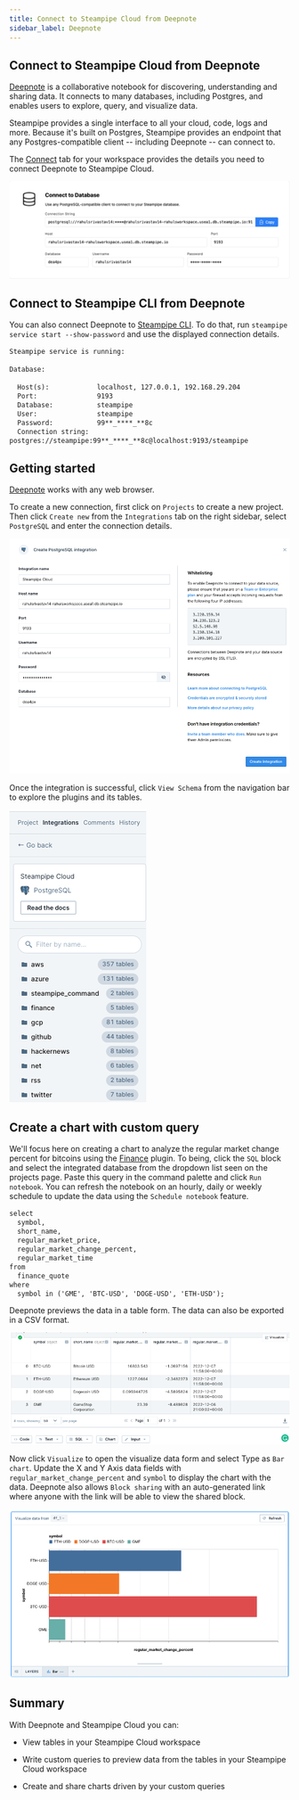 ```yaml
---
title: Connect to Steampipe Cloud from Deepnote
sidebar_label: Deepnote
---
```


##  Connect to Steampipe Cloud from Deepnote

[Deepnote](https://deepnote.com/home) is a collaborative notebook for discovering, understanding and sharing data. It connects to many databases, including Postgres, and enables users to explore, query, and visualize data.

Steampipe provides a single interface to all your cloud, code, logs and more. Because it's built on Postgres, Steampipe provides an endpoint that any Postgres-compatible client -- including Deepnote -- can connect to.

The [Connect](/docs/cloud/integrations/overview) tab for your workspace provides the details you need to connect Deepnote to Steampipe Cloud.

<div style={{"marginBottom":"2em","borderWidth":"thin", "borderStyle":"solid", "borderColor":"lightgray", "padding":"20px", "width":"90%"}}>
<img src="/images/docs/cloud/steampipe-cloud-connect-details.jpg" />
</div>

##  Connect to Steampipe CLI from Deepnote

You can also connect Deepnote to [Steampipe CLI](https://steampipe.io/downloads). To do that, run `steampipe service start --show-password` and use the displayed connection details.

```
Steampipe service is running:

Database:

  Host(s):            localhost, 127.0.0.1, 192.168.29.204
  Port:               9193
  Database:           steampipe
  User:               steampipe
  Password:           99**_****_**8c
  Connection string:  postgres://steampipe:99**_****_**8c@localhost:9193/steampipe
  ```

## Getting started

[Deepnote](https://deepnote.com/sign-up) works with any web browser.

To create a new connection, first click on `Projects` to create a new project. Then click `Create new` from the `Integrations` tab on the right sidebar, select `PostgreSQL` and enter the connection details.

<div style={{"marginTop":"1em", "marginBottom":"1em", "width":"90%"}}>
<img src="/images/docs/cloud/deepnote-connection-success.png" />
</div>

Once the integration is successful, click `View Schema` from the navigation bar to explore the plugins and its tables.

<div style={{"marginTop":"1em", "marginBottom":"1em", "width":"40%"}}>
<img src="/images/docs/cloud/deepnote-navigationbar.png" />
</div>

## Create a chart with custom query

We'll focus here on creating a chart to analyze the regular market change percent for bitcoins using the [Finance](https://hub.steampipe.io/plugins/turbot/finance) plugin. To being, click the `SQL` block and select the integrated database from the dropdown list seen on the projects page. Paste this query in the command palette and click `Run notebook`. You can refresh the notebook on an hourly, daily or weekly schedule to update the data using the `Schedule notebook` feature.

```
select
  symbol,
  short_name,
  regular_market_price,
  regular_market_change_percent,
  regular_market_time
from
  finance_quote
where
  symbol in ('GME', 'BTC-USD', 'DOGE-USD', 'ETH-USD');
```

Deepnote previews the data in a table form. The data can also be exported in a CSV format.

<div style={{"marginTop":"1em", "marginBottom":"1em", "width":"70%"}}>
<img src="/images/docs/cloud/deepnote-table-preview.png" />
</div>

Now click `Visualize` to open the visualize data form and select Type as `Bar chart`. Update the X and Y Axis data fields with `regular_market_change_percent` and `symbol` to display the chart with the data. Deepnote also allows `Block sharing` with an auto-generated link where anyone with the link will be able to view the shared block.

<div style={{"marginTop":"1em", "marginBottom":"1em", "width":"90%"}}>
<img src="/images/docs/cloud/deepnote-bitcoin-chart.png" />
</div>

## Summary

With Deepnote and Steampipe Cloud you can:

- View tables in your Steampipe Cloud workspace

- Write custom queries to preview data from the tables in your Steampipe Cloud workspace

- Create and share charts driven by your custom queries